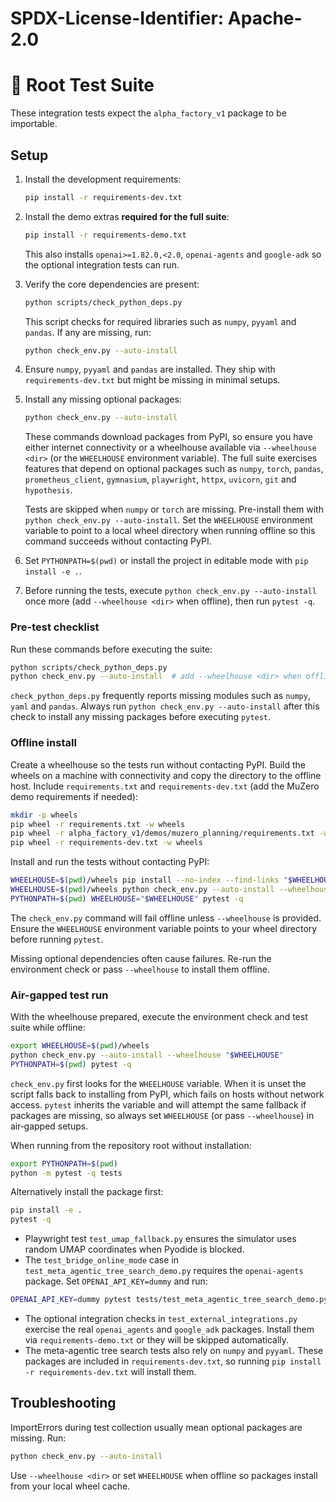 # SPDX-License-Identifier: Apache-2.0
# 🧪 Root Test Suite

These integration tests expect the `alpha_factory_v1` package to be importable.

## Setup

1. Install the development requirements:
   ```bash
   pip install -r requirements-dev.txt
   ```
2. Install the demo extras **required for the full suite**:
   ```bash
   pip install -r requirements-demo.txt
   ```
   This also installs `openai>=1.82.0,<2.0`, `openai-agents` and `google-adk` so
   the optional integration tests can run.
3. Verify the core dependencies are present:
   ```bash
   python scripts/check_python_deps.py
   ```
   This script checks for required libraries such as `numpy`, `pyyaml` and `pandas`.
   If any are missing, run:
   ```bash
   python check_env.py --auto-install
   ```
4. Ensure `numpy`, `pyyaml` and `pandas` are installed. They ship with
   `requirements-dev.txt` but might be missing in minimal setups.
5. Install any missing optional packages:
   ```bash
   python check_env.py --auto-install
   ```
   These commands download packages from PyPI, so ensure you have either
   internet connectivity or a wheelhouse available via `--wheelhouse <dir>`
   (or the `WHEELHOUSE` environment variable).
   The full suite exercises features that depend on optional packages such as
   `numpy`, `torch`, `pandas`, `prometheus_client`, `gymnasium`, `playwright`,
   `httpx`, `uvicorn`, `git` and `hypothesis`.
   
   Tests are skipped when `numpy` or `torch` are missing. Pre-install them with
   `python check_env.py --auto-install`. Set the `WHEELHOUSE` environment
   variable to point to a local wheel directory when running offline so this
   command succeeds without contacting PyPI.
6. Set `PYTHONPATH=$(pwd)` or install the project in editable mode with `pip install -e .`.
7. Before running the tests, execute `python check_env.py --auto-install` once
   more (add `--wheelhouse <dir>` when offline), then run `pytest -q`.

### Pre-test checklist

Run these commands before executing the suite:

```bash
python scripts/check_python_deps.py
python check_env.py --auto-install  # add --wheelhouse <dir> when offline
```

`check_python_deps.py` frequently reports missing modules such as `numpy`, `yaml`
and `pandas`. Always run `python check_env.py --auto-install` after this check
to install any missing packages before executing `pytest`.

### Offline install

Create a wheelhouse so the tests run without contacting PyPI. Build the wheels on
a machine with connectivity and copy the directory to the offline host. Include
`requirements.txt` and `requirements-dev.txt` (add the MuZero demo requirements if
needed):

```bash
mkdir -p wheels
pip wheel -r requirements.txt -w wheels
pip wheel -r alpha_factory_v1/demos/muzero_planning/requirements.txt -w wheels
pip wheel -r requirements-dev.txt -w wheels
```

Install and run the tests without contacting PyPI:

```bash
WHEELHOUSE=$(pwd)/wheels pip install --no-index --find-links "$WHEELHOUSE" -r requirements-dev.txt
WHEELHOUSE=$(pwd)/wheels python check_env.py --auto-install --wheelhouse "$WHEELHOUSE"
PYTHONPATH=$(pwd) WHEELHOUSE="$WHEELHOUSE" pytest -q
```

The `check_env.py` command will fail offline unless `--wheelhouse` is provided.
Ensure the `WHEELHOUSE` environment variable points to your wheel directory
before running `pytest`.

Missing optional dependencies often cause failures. Re-run the environment check or pass `--wheelhouse` to install them offline.

### Air-gapped test run

With the wheelhouse prepared, execute the environment check and test suite while
offline:

```bash
export WHEELHOUSE=$(pwd)/wheels
python check_env.py --auto-install --wheelhouse "$WHEELHOUSE"
PYTHONPATH=$(pwd) pytest -q
```

`check_env.py` first looks for the `WHEELHOUSE` variable. When it is unset the
script falls back to installing from PyPI, which fails on hosts without network
access. `pytest` inherits the variable and will attempt the same fallback if
packages are missing, so always set `WHEELHOUSE` (or pass `--wheelhouse`) in
air‑gapped setups.

When running from the repository root without installation:

```bash
export PYTHONPATH=$(pwd)
python -m pytest -q tests
```

Alternatively install the package first:

```bash
pip install -e .
pytest -q
```
- Playwright test `test_umap_fallback.py` ensures the simulator uses random UMAP coordinates when Pyodide is blocked.
- The `test_bridge_online_mode` case in `test_meta_agentic_tree_search_demo.py` requires the `openai-agents` package. Set `OPENAI_API_KEY=dummy` and run:
```bash
OPENAI_API_KEY=dummy pytest tests/test_meta_agentic_tree_search_demo.py::test_bridge_online_mode
```
- The optional integration checks in `test_external_integrations.py` exercise
  the real `openai_agents` and `google_adk` packages. Install them via
  `requirements-demo.txt` or they will be skipped automatically.
- The meta-agentic tree search tests also rely on `numpy` and `pyyaml`. These packages are included in `requirements-dev.txt`, so running `pip install -r requirements-dev.txt` will install them.

## Troubleshooting

ImportErrors during test collection usually mean optional packages are missing.
Run:

```bash
python check_env.py --auto-install
```

Use `--wheelhouse <dir>` or set `WHEELHOUSE` when offline so packages
install from your local wheel cache.
